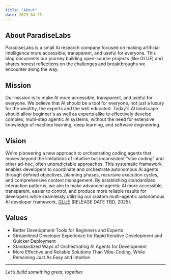 ```yaml
---
title: "About"
date: 2025-04-25
---
```


## About ParadiseLabs

ParadiseLabs is a small AI research company focused on making artificial intelligence more accessible, transparent, and useful for everyone. This blog documents our journey building open-source projects (like GLUE) and shares honest reflections on the challenges and breakthroughs we encounter along the way.

## Mission

Our mission is to make AI more accessible, transparent, and useful for everyone. We believe that AI should be a tool for everyone, not just a luxury for the wealthy, the experts and the well educated. Today's AI landscape should allow beginner's as well as experts alike to effectively develop complex, multi-step agentic AI systems, without the need for extensive knowledge of machine learning, deep learning, and software engineering.

## Vision

We're pioneering a new approach to orchestrating coding agents that moves beyond the limitations of intuitive but inconsistent "vibe coding" and other ad-hoc, often unpredictable approaches. This systematic framework enables developers to coordinate and orchestrate autonomous AI agents through defined objectives, planning phases, recursive execution cycles, and comprehensive context management. By establishing standardized interaction patterns, we aim to make advanced agentic AI more accessible, transparent, easier to control, and produce more reliable results for developers while seamlessly utilizing our custom multi-agentic autonomous AI developer framework, [GLUE](https://applyglue.com) (RELEASE DATE TBD, 2025).

## Values

- Better Development Tools for Beginners and Experts
- Streamlined Developer Experience for Rapid Iterative Development and Quicker Deployment
- Standardized Ways of Orchestrating AI Agents for Development
- More Effective and Reliable Solutions Than Vibe-Coding, While Remaining Just As Easy and Intuitive

---

*Let’s build something great, together.*
